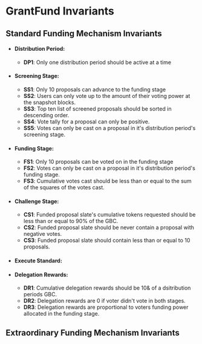 # GrantFund Invariants

## Standard Funding Mechanism Invariants

- #### Distribution Period:
    - **DP1**: Only one distribution period should be active at a time

- #### Screening Stage:
    - **SS1**: Only 10 proposals can advance to the funding stage
    - **SS2**: Users can only vote up to the amount of their voting power at the snapshot blocks.
    - **SS3**: Top ten list of screened proposals should be sorted in descending order.
    - **SS4**: Vote tally for a proposal can only be positive.
    - **SS5**: Votes can only be cast on a proposal in it's distribution period's screening stage.


- #### Funding Stage:
    - **FS1**: Only 10 proposals can be voted on in the funding stage
    - **FS2**: Votes can only be cast on a proposal in it's distribution period's funding stage.
    - **FS3**: Cumulative votes cast should be less than or equal to the sum of the squares of the votes cast.    

- #### Challenge Stage:
    - **CS1**: Funded proposal slate's cumulative tokens requested should be less than or equal to 90% of the GBC.
    - **CS2**: Funded proposal slate should be never contain a proposal with negative votes.
    - **CS3**: Funded proposal slate should contain less than or equal to 10 proposals.

- #### Execute Standard:
    <!-- - **ES1**: Only t -->

- #### Delegation Rewards:
    - **DR1**: Cumulative delegation rewards should be 10& of a dsitribution periods GBC.
    - **DR2**: Delegation rewards are 0 if voter didn't vote in both stages.
    - **DR3**: Delegation rewards are proportional to voters funding power allocated in the funding stage.

## Extraordinary Funding Mechanism Invariants

